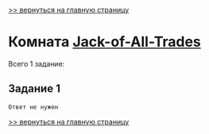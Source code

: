 [>> вернуться на главную страницу](https://github.com/BEPb/tryhackme/blob/master/README.md)

# Комната [Jack-of-All-Trades](https://tryhackme.com/r/room/jackofalltrades) 

Всего 1 заданиe:
## Задание 1

```commandline
Ответ не нужен
```


[>> вернуться на главную страницу](https://github.com/BEPb/tryhackme/blob/master/README.md)